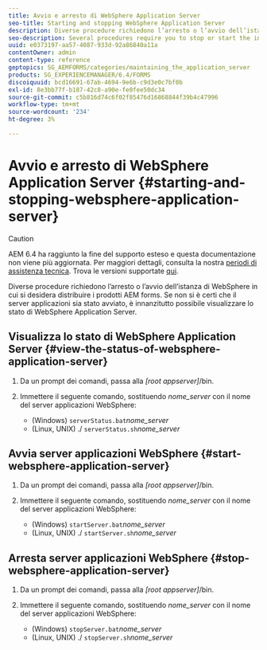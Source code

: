 ```yaml
---
title: Avvio e arresto di WebSphere Application Server
seo-title: Starting and stopping WebSphere Application Server
description: Diverse procedure richiedono l’arresto o l’avvio dell’istanza di WebSphere in cui si desidera distribuire i prodotti AEM forms. In questo documento viene descritto come avviare e arrestare WebSphere Application Server.
seo-description: Several procedures require you to stop or start the instance of WebSphere where you want to deploy AEM forms products. This document describes how to start and stop the WebSphere Application Server.
uuid: e0373197-aa57-4087-933d-92a86840a11a
contentOwner: admin
content-type: reference
geptopics: SG_AEMFORMS/categories/maintaining_the_application_server
products: SG_EXPERIENCEMANAGER/6.4/FORMS
discoiquuid: bcd16691-67ab-4694-9e6b-c9d3e0c7bf0b
exl-id: 8e3bb77f-b187-42c8-a90e-fe0fee50dc34
source-git-commit: c5b816d74c6f02f85476d16868844f39b4c47996
workflow-type: tm+mt
source-wordcount: '234'
ht-degree: 3%

---
```


# Avvio e arresto di WebSphere Application Server {#starting-and-stopping-websphere-application-server}

>[!CAUTION]
>
>AEM 6.4 ha raggiunto la fine del supporto esteso e questa documentazione non viene più aggiornata. Per maggiori dettagli, consulta la nostra [periodi di assistenza tecnica](https://helpx.adobe.com/it/support/programs/eol-matrix.html). Trova le versioni supportate [qui](https://experienceleague.adobe.com/docs/).

Diverse procedure richiedono l’arresto o l’avvio dell’istanza di WebSphere in cui si desidera distribuire i prodotti AEM forms. Se non si è certi che il server applicazioni sia stato avviato, è innanzitutto possibile visualizzare lo stato di WebSphere Application Server.

## Visualizza lo stato di WebSphere Application Server {#view-the-status-of-websphere-application-server}

1. Da un prompt dei comandi, passa alla *[root appserver]*/bin.
1. Immettere il seguente comando, sostituendo *nome_server* con il nome del server applicazioni WebSphere:

   * (Windows) `serverStatus.bat`*nome_server*
   * (Linux, UNIX) ./ `serverStatus.sh`*nome_server*

## Avvia server applicazioni WebSphere {#start-websphere-application-server}

1. Da un prompt dei comandi, passa alla *[root appserver]*/bin.
1. Immettere il seguente comando, sostituendo *nome_server* con il nome del server applicazioni WebSphere:

   * (Windows) `startServer.bat`*nome_server*
   * (Linux, UNIX) ./ `startServer.sh`*nome_server*

## Arresta server applicazioni WebSphere {#stop-websphere-application-server}

1. Da un prompt dei comandi, passa alla *[root appserver]*/bin.
1. Immettere il seguente comando, sostituendo *nome_server* con il nome del server applicazioni WebSphere:

   * (Windows) `stopServer.bat`*nome_server*
   * (Linux, UNIX) ./ `stopServer.sh`*nome_server*
